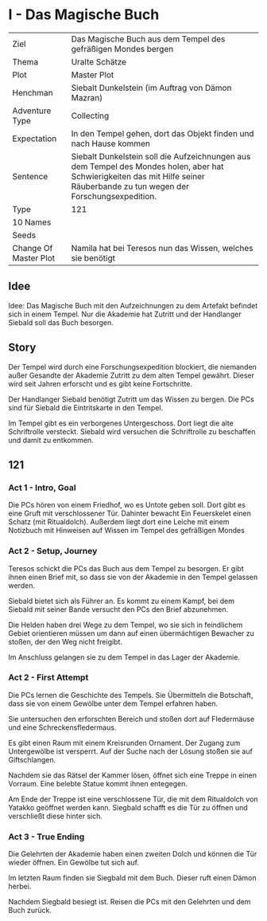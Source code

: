 # I - Das Magische Buch

| | |
|---|---|
|Ziel|Das Magische Buch aus dem Tempel des gefräßigen Mondes bergen|
|Thema|Uralte Schätze|
|Plot|Master Plot|
|Henchman|Siebalt Dunkelstein (im Auftrag von Dämon Mazran)|
|Adventure Type|Collecting|
|Expectation|In den Tempel gehen, dort das Objekt finden und nach Hause kommen|
|Sentence|Siebalt Dunkelstein soll die Aufzeichnungen aus dem Tempel des Mondes holen, aber hat Schwierigkeiten das mit Hilfe seiner Räuberbande zu tun wegen der Forschungsexpedition.|
|Type|121| 
| 10 Names| |
|Seeds| |
|Change Of Master Plot|Namila hat bei Teresos nun das Wissen, welches sie benötigt|

## Idee
Idee: Das Magische Buch mit den Aufzeichnungen zu dem Artefakt befindet sich in einem Tempel.
Nur die Akademie hat Zutritt und der Handlanger Siebald soll das Buch besorgen.

## Story
Der Tempel wird durch eine Forschungsexpedition blockiert, die niemanden außer
Gesandte der Akademie Zutritt zu dem alten Tempel gewährt. Dieser wird seit 
Jahren erforscht und es gibt keine Fortschritte.

Der Handlanger Siebald benötigt Zutritt um das Wissen zu bergen. 
Die PCs sind für Siebald die Eintritskarte in den Tempel.

Im Tempel gibt es ein verborgenes Untergeschoss. Dort liegt die alte Schriftrolle versteckt.
Siebald wird versuchen die Schriftrolle zu beschaffen und damit zu entkommen.

## 121
### Act 1 - Intro, Goal
Die PCs hören von einem Friedhof, wo es Untote geben soll. Dort gibt es eine Gruft mit 
verschlossener Tür. Dahinter bewacht Ein Feuerskelet einen Schatz (mit Ritualdolch). 
Außerdem liegt dort eine Leiche mit einem Notizbuch mit Hinweisen auf Wissen im Tempel des 
gefräßigen Mondes

### Act 2 - Setup, Journey
Teresos schickt die PCs das Buch aus dem Tempel zu besorgen. Er gibt ihnen einen Brief mit,
so dass sie von der Akademie in den Tempel gelassen werden.

Siebald bietet sich als Führer an. Es kommt zu einem Kampf, bei dem Siebald mit seiner Bande
versucht den PCs den Brief abzunehmen.

Die Helden haben drei Wege zu dem Tempel, wo sie sich in feindlichem Gebiet orientieren müssen
um dann auf einen übermächtigen Bewacher zu stoßen, der den Weg nicht freigibt.

Im Anschluss gelangen sie zu dem Tempel in das Lager der Akademie.

### Act 2 - First Attempt
Die PCs lernen die Geschichte des Tempels. Sie Übermitteln die Botschaft, dass sie von einem
Gewölbe unter dem Tempel erfahren haben.

Sie untersuchen den erforschten Bereich und stoßen dort auf Fledermäuse und eine 
Schreckensfledermaus.

Es gibt einen Raum mit einem Kreisrunden Ornament. Der Zugang zum Untergewölbe ist versperrt.
Auf der Suche nach der Lösung stoßen sie auf Giftschlangen.

Nachdem sie das Rätsel der Kammer lösen, öffnet sich eine Treppe in einen Vorraum. Eine
belebte Statue kommt ihnen entegegen.

Am Ende der Treppe ist eine verschlossene Tür, die mit dem Ritualdolch von Yatakko geöffnet
werden kann. Siegbald schafft es die Tür zu öffnen und verschließt diese hinter sich.

### Act 3 - True Ending
Die Gelehrten der Akademie haben einen zweiten Dolch und können die Tür wieder öffnen. Ein
Gewölbe tut sich auf.





Im letzten Raum finden sie Siegbald mit dem Buch. Dieser ruft einen Dämon herbei.

Nachdem Siegbald besiegt ist. Reisen die PCs mit den Gelehrten und dem Buch zurück. 